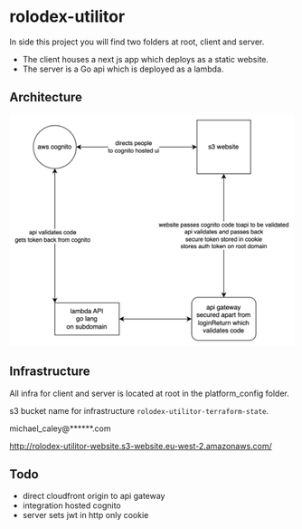 # rolodex-utilitor

In side this project you will find two folders at root, client and server.

- The client houses a next js app which deploys as a static website.
- The server is a Go api which is deployed as a lambda.

## Architecture

![architecture](./rolodex-utilitor-architecture.jpg)

## Infrastructure

All infra for client and server is located at root in the platform_config folder.
 
s3 bucket name for infrastructure `rolodex-utilitor-terraform-state`.

michael_caley@******.com

http://rolodex-utilitor-website.s3-website.eu-west-2.amazonaws.com/

## Todo

- direct cloudfront origin to api gateway
- integration hosted cognito
- server sets jwt in http only cookie